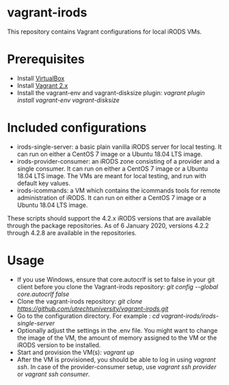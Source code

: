 # vagrant-irods

This repository contains Vagrant configurations for local iRODS VMs.

# Prerequisites

* Install [VirtualBox](https://www.virtualbox.org/wiki/Downloads)
* Install [Vagrant 2.x](https://www.vagrantup.com/downloads.html)
* Install the vagrant-env and vagrant-disksize plugin:  _vagrant plugin install vagrant-env vagrant-disksize_

# Included configurations

- irods-single-server: a basic plain vanilla iRODS server for local testing. It can run on either a CentOS 7 image or a Ubuntu 18.04 LTS image.
- irods-provider-consumer: an iRODS zone consisting of a provider and a single consumer. It can run on either a CentOS 7 image or a Ubuntu 18.04 LTS image. The VMs are meant for local testing, and run with default key values.
- irods-icommands: a VM which contains the icommands tools for remote administration of iRODS. It can run on either a CentOS 7 image or a Ubuntu 18.04 LTS image.

These scripts should support the 4.2.x iRODS versions that are available through the package repositories. As of 6 January 2020, versions 4.2.2 through 4.2.8 are available in the repositories.

# Usage

- If you use Windows, ensure that core.autocrlf is set to false in your git client before you clone the Vagrant-irods
  repository: _git config --global core.autocrlf false_
- Clone the vagrant-irods repository: _git clone https://github.com/utrechtuniversity/vagrant-irods.git_
- Go to the configuration directory. For example : _cd vagrant-irods/irods-single-server_
- Optionally adjust the settings in the .env file. You might want to change the image of the VM, the amount of memory assigned to the VM or the iRODS version to be installed.
- Start and provision the VM(s): _vagrant up_
- After the VM is provisioned, you should be able to log in using _vagrant ssh_. In case of the provider-consumer setup, use _vagrant ssh provider_ or _vagrant ssh consumer_.
